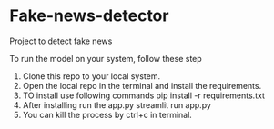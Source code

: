 # Fake-news-detector

Project to detect fake news

To run the model on your system, follow these step

1. Clone this repo to your local system.
2. Open the local repo in the terminal and install the requirements.
3. TO install use following commands
   pip install -r requirements.txt
4. After installing run the app.py
   streamlit run app.py
5. You can kill the process by ctrl+c in terminal.
